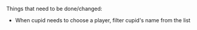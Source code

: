 Things that need to be done/changed:

- When cupid needs to choose a player, filter cupid's name from the list
